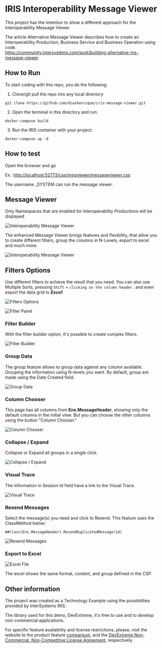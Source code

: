 # IRIS Interoperability Message Viewer

This project has the intention to show a different approach for the Interoperability Message Viewer.

The article Alternative Message Viewer describes how to create an Interoperability Production, Business Service and Business Operation using code.<br>
<https://community.intersystems.com/post/building-alternative-iris-message-viewer> <br>

## How to Run

To start coding with this repo, you do the following:

1. Clone/git pull the repo into any local directory

```shell
git clone https://github.com/diashenrique/iris-message-viewer.git
```

2. Open the terminal in this directory and run:

```shell
docker-compose build
```

3. Run the IRIS container with your project:

```shell
docker-compose up -d
```

## How to test

Open the browser and go

Ex.: <http://localhost:52773/csp/msgviewer/messageviewer.csp>

The username _SYSTEM can run the message viewer.

## Message Viewer

Only Namespaces that are enabled for Interoperability Productions will be displayed

![Interoperability Message Viewer](https://raw.githubusercontent.com/diashenrique/iris-message-viewer/master/images/InteroperabilityNamespace.png)

The enhanced Message Viewer brings features and flexibility, that allow you to create different filters, group the columns in N-Levels, export to excel and much more.

![Interoperability Message Viewer](https://raw.githubusercontent.com/diashenrique/iris-message-viewer/master/images/MessageViewer.png)

## Filters Options

Use different filters to achieve the result that you need. You can also use Multiple Sorts, pressing `Shift` + `clicking on the column header.` and even export the data grid to _**Excel**_!

![Filters Options](https://raw.githubusercontent.com/diashenrique/iris-message-viewer/master/images/FilterOption.gif)

![Filter Panel](https://raw.githubusercontent.com/diashenrique/iris-message-viewer/master/images/FilterPanel.gif)

### Filter Builder

With the filter builder option, it's possible to create complex filters.

![Filter Builder](https://raw.githubusercontent.com/diashenrique/iris-message-viewer/master/images/FilterBuilder.gif)

### Group Data

The group feature allows to group data against any column available. Grouping the information using N-levels you want. By default, group are made using the Date Created field.

![Group Data](https://raw.githubusercontent.com/diashenrique/iris-message-viewer/master/images/GroupByFunction.gif)

### Column Chooser

This page has all columns from **Ens.MessageHeader**, showing only the default columns in the initial view. But you can choose the other columns using the button "Column Chooser."

![Column Chooser](https://raw.githubusercontent.com/diashenrique/iris-message-viewer/master/images/ColumnChooser.gif)

### Collapse / Expand

Collapse or Expand all groups in a single click.

![Collapse / Expand](https://raw.githubusercontent.com/diashenrique/iris-message-viewer/master/images/Collapse_Expand.gif)

### Visual Trace

The information in Session Id field have a link to the Visual Trace.

![Visual Trace](https://raw.githubusercontent.com/diashenrique/iris-message-viewer/master/images/MessageVisualTrace.png)

### Resend Messages

Select the message(s) you need and click to Resend. This feature uses the ClassMethod below:

```terminal
##class(Ens.MessageHeader).ResendDuplicatedMessage(id)
```

![Resend Messages](https://raw.githubusercontent.com/diashenrique/iris-message-viewer/master/images/ResendMessage.gif)

### Export to Excel

![Excel File](https://raw.githubusercontent.com/diashenrique/iris-message-viewer/master/images/ExportToExcel.png)

The excel shows the same format, content, and group defined in the CSP.

## Other information

The project was created as a Technology Example using the possibilities provided by InterSystems IRIS.

The library used for this demo, DevExtreme, it's free to use and to develop non-commercial applications.

For specific feature availability and license restrictions, please, visit the website to the product feature [comparison](https://js.devexpress.com/Buy/), and the [DevExtreme Non-Commercial, Non-Competitive License Agreement](https://js.devexpress.com/EULAs/DevExtremeNonCommercial/), respectively.
